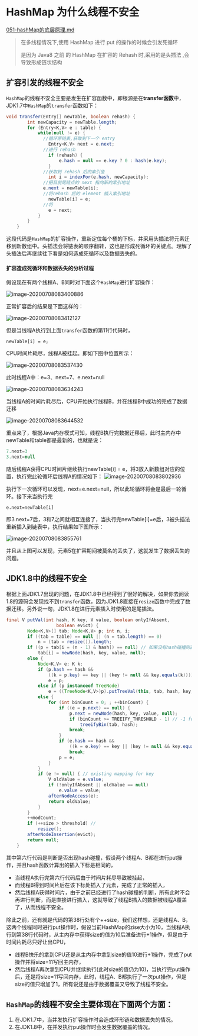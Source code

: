 # HashMap 为什么线程不安全

 [051-hashMap的底层原理.md](../../../02-collections/03-map/051-hashMap的底层原理.md) 

> 在多线程情况下,使用 HashMap 进行 put 的操作的时候会引发死循环
>
> 是因为 Java8 之前 的 HashMap 在扩容的 Rehash 时,采用的是头插法 ,会导致形成链状结构

## 扩容引发的线程不安全

`HashMap`的线程不安全主要是发生在扩容函数中，即根源是在**transfer函数**中，JDK1.7中`HashMap`的`transfer`函数如下：

```java
void transfer(Entry[] newTable, boolean rehash) {
        int newCapacity = newTable.length;
        for (Entry<K,V> e : table) {
            while(null != e) {
              //循环原链表,获取到下一个 entry
                Entry<K,V> next = e.next;
              //进行 rehash
                if (rehash) {
                    e.hash = null == e.key ? 0 : hash(e.key);
                }
              //获取到 rehash 后的索引值
                int i = indexFor(e.hash, newCapacity);
              //把目前尾结点的 next 指向新的索引地址  
              e.next = newTable[i];
              //将rehash 后的 element 插入索引地址
                newTable[i] = e;
              //将
                e = next;
            }
        }
    }

```

这段代码是`HashMap`的扩容操作，重新定位每个桶的下标，并采用头插法将元素迁移到新数组中。头插法会将链表的顺序翻转，这也是形成死循环的关键点。理解了头插法后再继续往下看是如何造成死循环以及数据丢失的。

#### 扩容造成死循环和数据丢失的分析过程

假设现在有两个线程A、B同时对下面这个`HashMap`进行扩容操作：

![image-20200708083400886](../../../../assets/image-20200708083400886.png)

正常扩容后的结果是下面这样的：

![image-20200708083412127](../../../../assets/image-20200708083412127.png)

但是当线程A执行到上面`transfer`函数的第11行代码时，

```
newTable[i] = e;
```

CPU时间片耗尽，线程A被挂起。即如下图中位置所示：

![image-20200708083537430](../../../../assets/image-20200708083537430.png)

此时线程A中：e=3、next=7、e.next=null

![image-20200708083634243](../../../../assets/image-20200708083634243.png)

当线程A的时间片耗尽后，CPU开始执行线程B，并在线程B中成功的完成了数据迁移

![image-20200708083644532](../../../../assets/image-20200708083644532.png)

重点来了，根据Java内存模式可知，线程B执行完数据迁移后，此时主内存中newTable和table都是最新的，也就是说：

```java
7.next=3
3.next=null
```

随后线程A获得CPU时间片继续执行newTable[i] = e，将3放入新数组对应的位置，执行完此轮循环后线程A的情况如下：
![image-20200708083802936](../../../../assets/image-20200708083802936.png)

执行下一次循环可以发现，next=e.next=null，所以此轮循环将会是最后一轮循环。接下来当执行完

```
e.next=newTable[i]
```

即3.next=7后，3和7之间就相互连接了，当执行完newTable[i]=e后，3被头插法重新插入到链表中，执行结果如下图所示：

![image-20200708083855761](../../../../assets/image-20200708083855761.png)

并且从上图可以发现，元素5在扩容期间被莫名的丢失了，这就发生了数据丢失的问题。

## JDK1.8中的线程不安全

根据上面JDK1.7出现的问题，在JDK1.8中已经得到了很好的解决，如果你去阅读1.8的源码会发现找不到`transfer`函数，因为JDK1.8直接在`resize`函数中完成了数据迁移。另外说一句，JDK1.8在进行元素插入时使用的是尾插法。

```java
final V putVal(int hash, K key, V value, boolean onlyIfAbsent,
                   boolean evict) {
        Node<K,V>[] tab; Node<K,V> p; int n, i;
        if ((tab = table) == null || (n = tab.length) == 0)
            n = (tab = resize()).length;
        if ((p = tab[i = (n - 1) & hash]) == null) // 如果没有hash碰撞则直接插入元素
            tab[i] = newNode(hash, key, value, null);
        else {
            Node<K,V> e; K k;
            if (p.hash == hash &&
                ((k = p.key) == key || (key != null && key.equals(k))))
                e = p;
            else if (p instanceof TreeNode)
                e = ((TreeNode<K,V>)p).putTreeVal(this, tab, hash, key, value);
            else {
                for (int binCount = 0; ; ++binCount) {
                    if ((e = p.next) == null) {
                        p.next = newNode(hash, key, value, null);
                        if (binCount >= TREEIFY_THRESHOLD - 1) // -1 for 1st
                            treeifyBin(tab, hash);
                        break;
                    }
                    if (e.hash == hash &&
                        ((k = e.key) == key || (key != null && key.equals(k))))
                        break;
                    p = e;
                }
            }
            if (e != null) { // existing mapping for key
                V oldValue = e.value;
                if (!onlyIfAbsent || oldValue == null)
                    e.value = value;
                afterNodeAccess(e);
                return oldValue;
            }
        }
        ++modCount;
        if (++size > threshold) // 
            resize();
        afterNodeInsertion(evict);
        return null;
    }

```

其中第六行代码是判断是否出现hash碰撞，假设两个线程A、B都在进行put操作，并且hash函数计算出的插入下标是相同的，

- 当线程A执行完第六行代码后由于时间片耗尽导致被挂起，
- 而线程B得到时间片后在该下标处插入了元素，完成了正常的插入，
- 然后线程A获得时间片，由于之前已经进行了hash碰撞的判断，所有此时不会再进行判断，而是直接进行插入，这就导致了线程B插入的数据被线程A覆盖了，从而线程不安全。

除此之前，还有就是代码的第38行处有个++size，我们这样想，还是线程A、B，这两个线程同时进行put操作时，假设当前HashMap的zise大小为10，当线程A执行到第38行代码时，从主内存中获得size的值为10后准备进行+1操作，但是由于时间片耗尽只好让出CPU，

- 线程B快乐的拿到CPU还是从主内存中拿到size的值10进行+1操作，完成了put操作并将size=11写回主内存，
- 然后线程A再次拿到CPU并继续执行(此时size的值仍为10)，当执行完put操作后，还是将size=11写回内存，此时，线程A、B都执行了一次put操作，但是size的值只增加了1，所有说还是由于数据覆盖又导致了线程不安全。

## `HashMap`的线程不安全主要体现在下面两个方面：

1. 在JDK1.7中，当并发执行扩容操作时会造成环形链和数据丢失的情况。
2. 在JDK1.8中，在并发执行put操作时会发生数据覆盖的情况。